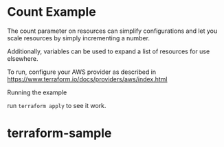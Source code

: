 # Count Example

The count parameter on resources can simplify configurations
and let you scale resources by simply incrementing a number.

Additionally, variables can be used to expand a list of resources
for use elsewhere.

To run, configure your AWS provider as described in https://www.terraform.io/docs/providers/aws/index.html

Running the example

run `terraform apply` to see it work.
# terraform-sample
